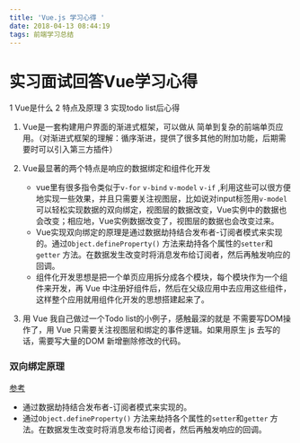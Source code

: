 ```yaml
---
title: 'Vue.js 学习心得 '
date: 2018-04-13 08:44:19
tags: 前端学习总结
---
```


# 实习面试回答Vue学习心得

1 Vue是什么
2 特点及原理
3 实现todo list后心得

1. Vue是一套构建用户界面的渐进式框架，可以做从 简单到复杂的前端单页应用。（对渐进式框架的理解：循序渐进，提供了很多其他的附加功能，后期需要时可以引入第三方插件）

2. Vue最显著的两个特点是响应的数据绑定和组件化开发
   - vue里有很多指令类似于`v-for` `v-bind` `v-model` `v-if` ,利用这些可以很方便地实现一些效果，并且只需要关注视图层，比如说对input标签用`v-model` 可以轻松实现数据的双向绑定，视图层的数据改变，Vue实例中的数据也会改变；相应地，Vue实例数据改变了，视图层的数据也会改变过来。
   - Vue实现双向绑定的原理是通过数据劫持结合发布者-订阅者模式来实现的。通过`Object.defineProperty()` 方法来劫持各个属性的`setter`和`getter` 方法。在数据发生改变时将消息发布给订阅者，然后再触发响应的回调。
   - 组件化开发思想是把一个单页应用拆分成各个模块，每个模块作为一个组件来开发，再 Vue 中注册好组件后，然后在父级应用中去应用这些组件，这样整个应用就用组件化开发的思想搭建起来了。

3. 用 Vue 我自己做过一个Todo list的小例子，感触最深的就是 不需要写DOM操作了，用 Vue 只需要关注视图层和绑定的事件逻辑。如果用原生 js 去写的话，需要写大量的DOM 新增删除修改的代码。

### 双向绑定原理

[参考](https://segmentfault.com/a/1190000006599500)

- 通过数据劫持结合发布者-订阅者模式来实现的。
- 通过`Object.defineProperty()` 方法来劫持各个属性的`setter`和`getter` 方法。在数据发生改变时将消息发布给订阅者，然后再触发响应的回调。